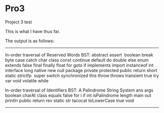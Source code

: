 # Pro3
Project 3 test

This is what I have thus far.



The output is as follows:
_________________________________________
In-order traversal of Reserved Words BST:
abstract
assert 
boolean
break
byte
case
catch
char
class
const
continue
default
do
double
else
enum 
extends
false
final
finally
float
for
goto
if
implements
import
instanceof
int
interface
long
native
new
null
package
private
protected
public
return
short
static
strictfp 
super
switch
synchronized
this
throw
throws
transient
true
try
var
void
volatile
while

In-order traversal of Identifiers BST:
A
Palindrome
String
System
ans
args
boolean
charAt
class
equals
false
for
i
if
int
isPalindrome
length
main
out
println
public
return
rev
static
str
tacocat
toLowerCase
true
void
___________________________
